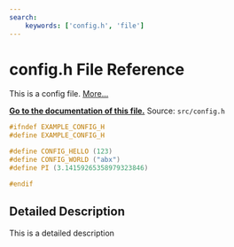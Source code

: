 ```yaml
---
search:
    keywords: ['config.h', 'file']
---
```


# config.h File Reference

This is a config file. [More...](#detailed-description)

**[Go to the documentation of this file.](config_8h.md)**
Source: `src/config.h`

    
      
    
    
    
```cpp
#ifndef EXAMPLE_CONFIG_H
#define EXAMPLE_CONFIG_H

#define CONFIG_HELLO (123)
#define CONFIG_WORLD ("abx")
#define PI (3.14159265358979323846)

#endif
```


    
  
## Detailed Description

This is a detailed description 
